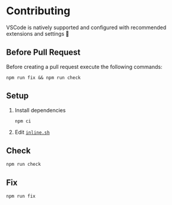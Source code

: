 # Contributing

VSCode is natively supported and configured with recommended extensions and settings :tada:

## Before Pull Request

Before creating a pull request execute the following commands:

```console
npm run fix && npm run check
```

## Setup

1. Install dependencies

   ```console
   npm ci
   ```

1. Edit [`inline.sh`](./inline.sh)

## Check

```console
npm run check
```

## Fix

```console
npm run fix
```
